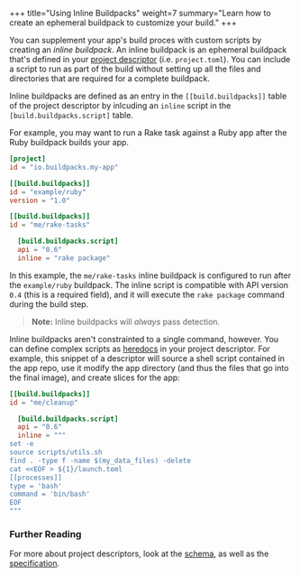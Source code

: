 +++
title="Using Inline Buildpacks"
weight=7
summary="Learn how to create an ephemeral buildpack to customize your build."
+++

You can supplement your app's build proces with custom scripts by creating an _inline buildpack_. An inline buildpack is an ephemeral buildpack that's defined in your [project descriptor][project-toml] (i.e. `project.toml`). You can include a script to run as part of the build without setting up all the files and directories that are required for a complete buildpack.

Inline buildpacks are defined as an entry in the `[[build.buildpacks]]` table of the project descriptor by inlcuding an `inline` script in the `[build.buildpacks.script]` table.

For example, you may want to run a Rake task against a Ruby app after the Ruby buildpack builds your app.

```toml
[project]
id = "io.buildpacks.my-app"

[[build.buildpacks]]
id = "example/ruby"
version = "1.0"

[[build.buildpacks]]
id = "me/rake-tasks"

  [build.buildpacks.script]
  api = "0.6"
  inline = "rake package"
```

In this example, the `me/rake-tasks` inline buildpack is configured to run after the `example/ruby` buildpack. The inline script is compatible with API version `0.4` (this is a required field), and it will execute the `rake package` command during the build step.

> **Note:** Inline buildpacks will _always_ pass detection.

Inline buildpacks aren't constrainted to a single command, however. You can define complex scripts as [heredocs](https://toml.io/en/v1.0.0#string) in your project descriptor. For example, this snippet of a descriptor will source a shell script contained in the app repo, use it modify the app directory (and thus the files that go into the final image), and create slices for the app:

```toml
[[build.buildpacks]]
id = "me/cleanup"

  [build.buildpacks.script]
  api = "0.6"
  inline = """
set -e
source scripts/utils.sh
find . -type f -name $(my_data_files) -delete
cat <<EOF > ${1}/launch.toml
[[processes]]
type = 'bash'
command = 'bin/bash'
EOF
"""
```

### Further Reading
For more about project descriptors, look at the [schema][descriptor-schema], as well as the [specification][spec].

[project-toml]: /docs/app-developer-guide/using-project-descriptor/
[descriptor-schema]: /docs/reference/project-descriptor/
[spec]: https://github.com/buildpacks/spec/blob/main/extensions/project-descriptor.md

